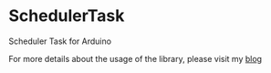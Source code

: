 # SchedulerTask
Scheduler Task for Arduino

For more details about the usage of the library, please visit my [blog](http://sonyarouje.com/2016/01/28/arduino-scheduler-sleep-x-time-then-run-for-y-time/)
